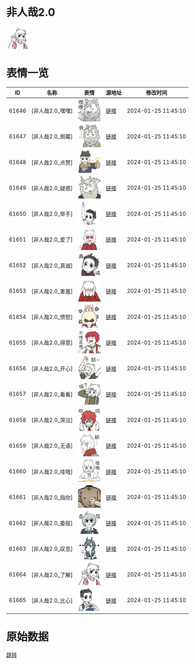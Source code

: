 # 非人哉2.0

<img src="./cover.png" height="60" alt="cover" />

# 表情一览

|ID|名称|表情|源地址|修改时间|
|----|----|----|----|----|
|61646|[非人哉2.0_嘿嘿]|<img src="./pic/061646_%5B非人哉2.0_嘿嘿%5D.png" height="60" alt="嘿嘿"/>|[链接](https://i0.hdslb.com/bfs/garb/f8296784bb875f59ca9e0086b39b882c3f18a725.png)|2024-01-25 11:45:10|
|61647|[非人哉2.0_倒霉]|<img src="./pic/061647_%5B非人哉2.0_倒霉%5D.png" height="60" alt="倒霉"/>|[链接](https://i0.hdslb.com/bfs/garb/385869c6901c93f48ae65b50ad319f564d89f96b.png)|2024-01-25 11:45:10|
|61648|[非人哉2.0_点赞]|<img src="./pic/061648_%5B非人哉2.0_点赞%5D.png" height="60" alt="点赞"/>|[链接](https://i0.hdslb.com/bfs/garb/78941d28349c0419d3330d02ab48e994a72fbdc9.png)|2024-01-25 11:45:10|
|61649|[非人哉2.0_疑惑]|<img src="./pic/061649_%5B非人哉2.0_疑惑%5D.png" height="60" alt="疑惑"/>|[链接](https://i0.hdslb.com/bfs/garb/18a3ecff72f27f3eb37c4ad6f9af6cef1c9540f5.png)|2024-01-25 11:45:10|
|61650|[非人哉2.0_举手]|<img src="./pic/061650_%5B非人哉2.0_举手%5D.png" height="60" alt="举手"/>|[链接](https://i0.hdslb.com/bfs/garb/89e1ad8cbdc39db51adbfe650505286b9bdbe8fb.png)|2024-01-25 11:45:10|
|61651|[非人哉2.0_爱了]|<img src="./pic/061651_%5B非人哉2.0_爱了%5D.png" height="60" alt="爱了"/>|[链接](https://i0.hdslb.com/bfs/garb/96f6ed9aa81fe8f94b46dfa9f0c65125630904ff.png)|2024-01-25 11:45:10|
|61652|[非人哉2.0_真诚]|<img src="./pic/061652_%5B非人哉2.0_真诚%5D.png" height="60" alt="真诚"/>|[链接](https://i0.hdslb.com/bfs/garb/3cf1e5715c58c90844bb4ec8f7eb927c9e891842.png)|2024-01-25 11:45:10|
|61653|[非人哉2.0_害羞]|<img src="./pic/061653_%5B非人哉2.0_害羞%5D.png" height="60" alt="害羞"/>|[链接](https://i0.hdslb.com/bfs/garb/94171fda308b075734eaebdd7c1158b196378d10.png)|2024-01-25 11:45:10|
|61654|[非人哉2.0_愤怒]|<img src="./pic/061654_%5B非人哉2.0_愤怒%5D.png" height="60" alt="愤怒"/>|[链接](https://i0.hdslb.com/bfs/garb/60468aff291dd4e80bb173825786cde8cbeb517e.png)|2024-01-25 11:45:10|
|61655|[非人哉2.0_得意]|<img src="./pic/061655_%5B非人哉2.0_得意%5D.png" height="60" alt="得意"/>|[链接](https://i0.hdslb.com/bfs/garb/50f4be6ff89eee765f2e8188a7140053b361b9d2.png)|2024-01-25 11:45:10|
|61656|[非人哉2.0_开心]|<img src="./pic/061656_%5B非人哉2.0_开心%5D.png" height="60" alt="开心"/>|[链接](https://i0.hdslb.com/bfs/garb/c7f94c08e4d96a5bee2e6e31614a3b68b1f368c4.png)|2024-01-25 11:45:10|
|61657|[非人哉2.0_看看]|<img src="./pic/061657_%5B非人哉2.0_看看%5D.png" height="60" alt="看看"/>|[链接](https://i0.hdslb.com/bfs/garb/4fc6b71e686a116a6de42c1f7f13d227362a3deb.png)|2024-01-25 11:45:10|
|61658|[非人哉2.0_哭泣]|<img src="./pic/061658_%5B非人哉2.0_哭泣%5D.png" height="60" alt="哭泣"/>|[链接](https://i0.hdslb.com/bfs/garb/1c37b1c7e1bfdfd0942082893e7fd38d3281e85d.png)|2024-01-25 11:45:10|
|61659|[非人哉2.0_无语]|<img src="./pic/061659_%5B非人哉2.0_无语%5D.png" height="60" alt="无语"/>|[链接](https://i0.hdslb.com/bfs/garb/4b8979345b71337e8f4a05c2cbd8d5e875f75a6c.png)|2024-01-25 11:45:10|
|61660|[非人哉2.0_哇哦]|<img src="./pic/061660_%5B非人哉2.0_哇哦%5D.png" height="60" alt="哇哦"/>|[链接](https://i0.hdslb.com/bfs/garb/1334a9c086ea6f5f561aa8b9b2299486bad008a0.png)|2024-01-25 11:45:10|
|61661|[非人哉2.0_指你]|<img src="./pic/061661_%5B非人哉2.0_指你%5D.png" height="60" alt="指你"/>|[链接](https://i0.hdslb.com/bfs/garb/33c9165ae5646e0b3d0a5b2fddfdfc8226430e7d.png)|2024-01-25 11:45:10|
|61662|[非人哉2.0_委屈]|<img src="./pic/061662_%5B非人哉2.0_委屈%5D.png" height="60" alt="委屈"/>|[链接](https://i0.hdslb.com/bfs/garb/668138e3fc31f5996b89cec61b8e23ef1bae9845.png)|2024-01-25 11:45:10|
|61663|[非人哉2.0_叹息]|<img src="./pic/061663_%5B非人哉2.0_叹息%5D.png" height="60" alt="叹息"/>|[链接](https://i0.hdslb.com/bfs/garb/d5b923a1ff5239f85fd541c5b37d43b03861fbbc.png)|2024-01-25 11:45:10|
|61664|[非人哉2.0_了解]|<img src="./pic/061664_%5B非人哉2.0_了解%5D.png" height="60" alt="了解"/>|[链接](https://i0.hdslb.com/bfs/garb/aaca232fecd80331f5e6a8d38f600656a0cffe83.png)|2024-01-25 11:45:10|
|61665|[非人哉2.0_比心]|<img src="./pic/061665_%5B非人哉2.0_比心%5D.png" height="60" alt="比心"/>|[链接](https://i0.hdslb.com/bfs/garb/3ec174050655c189f3d9bffd1e881eba22d563b3.png)|2024-01-25 11:45:10|

# 原始数据

[跳转](./raw.json)

